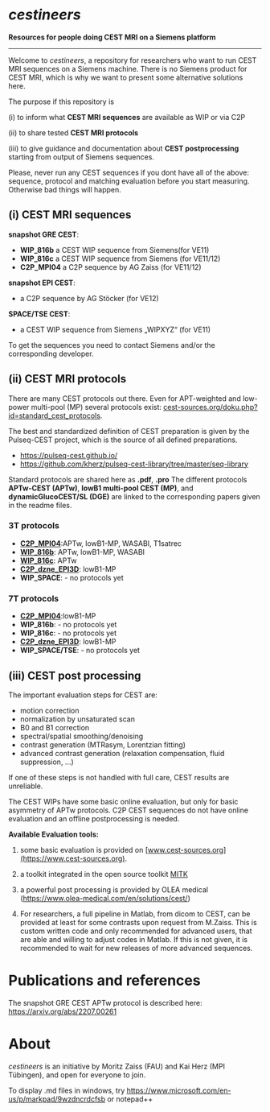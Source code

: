 # *cestineers*
**Resources for people doing CEST MRI on a Siemens platform**
* * *
Welcome to *cestineers*, a repository for researchers who want to run CEST MRI sequences on a Siemens machine. There is no Siemens product for CEST MRI, which is why we want to present some alternative solutions here.

The purpose if this repository is

(i) to inform what **CEST MRI sequences** are available as WIP or via C2P

(ii) to share tested **CEST MRI protocols**

(iii) to give guidance and documentation about **CEST postprocessing** starting from output of Siemens sequences.


Please, never run any CEST sequences if you dont have all of the above: sequence, protocol and matching evaluation before you start measuring. Otherwise bad things will happen.

## (i) CEST MRI sequences ##

**snapshot GRE CEST**:
 - **WIP_816b** a CEST WIP sequence from Siemens(for VE11)
 - **WIP_816c** a CEST WIP sequence from Siemens (for VE11/12)
 - **C2P_MPI04** a C2P sequence by AG Zaiss (for VE11/12)

**snapshot EPI CEST**:
 - a C2P sequence by AG Stöcker (for VE12)

**SPACE/TSE CEST**:
 - a CEST WIP sequence from Siemens „WIPXYZ“ (for VE11)

To get the sequences you need to contact Siemens and/or the corresponding developer.
   
## (ii) CEST MRI protocols ##
There are many CEST protocols out there. Even for APT-weighted and low-power multi-pool (MP) several protocols exist: [cest-sources.org/doku.php?id=standard_cest_protocols](http://cest-sources.org/doku.php?id=standard_cest_protocols). 

The best and standardized definition of CEST preparation is given by the Pulseq-CEST project, which is the source of all defined preparations.
 - https://pulseq-cest.github.io/
 - https://github.com/kherz/pulseq-cest-library/tree/master/seq-library

Standard protocols are shared here as **.pdf**, **.pro** 
The different protocols **APTw-CEST (APTw)**, **lowB1 multi-pool CEST (MP)**, and **dynamicGlucoCEST/SL (DGE)** are linked to the corresponding papers given in the readme files.

### 3T protocols ###
 - **[C2P_MPI04](prot/3T/snapshot_GRE/)**:APTw, lowB1-MP, WASABI, T1satrec
 - **[WIP_816b](prot/3T/snapshot_GRE/)**: APTw, lowB1-MP, WASABI
 - **[WIP_816c](prot/3T/snapshot_GRE/)**: APTw
 - **[C2P_dzne_EPI3D](prot/3T/snapshot_EPI3D/)**: lowB1-MP
 - **WIP_SPACE**: - no protocols yet

### 7T protocols ###
 - **[C2P_MPI04](/prot/7T/snapshot_GRE/)**:lowB1-MP
 - **WIP_816b**: - no protocols yet
 - **WIP_816c**: - no protocols yet
 - **[C2P_dzne_EPI3D](prot/7T/snapshot_EPI3D/)**: lowB1-MP
 - **WIP_SPACE/TSE**: - no protocols yet

## (iii) CEST post processing ##
The important evaluation steps for CEST are:
 - motion correction
 - normalization by unsaturated scan
 - B0 and B1 correction
 - spectral/spatial smoothing/denoising
 - contrast generation (MTRasym, Lorentzian fitting)
 - advanced contrast generation (relaxation compensation, fluid suppression, ...)
 
 If one of these steps is not handled with full care, CEST results are unreliable.

The CEST WIPs have some basic online evaluation, but only for  basic asymmetry of APTw protocols.
C2P CEST sequences do not have online evaluation and an offline postprocessing is needed.

**Available Evaluation tools:**

 1. some basic evaluation is provided on [www.cest-sources.org](https://www.cest-sources.org).
 
 2. a toolkit integrated in the open source toolkit [MITK](https://www.mitk.org/wiki/The_Medical_Imaging_Interaction_Toolkit_(MITK))
 
 4. a powerful post processing is provided by OLEA medical (https://www.olea-medical.com/en/solutions/cest/)
 
 5. For researchers, a full pipeline in Matlab, from dicom to CEST, can be provided at least for some contrasts upon request from M.Zaiss.
 This is custom written code and only recommended for advanced users, that are able and willing to adjust codes in Matlab.
 If this is not given, it is recommended to wait for new releases of more advanced sequences.
 
# Publications and references

The snapshot GRE CEST APTw protocol is described here: https://arxiv.org/abs/2207.00261


   
# About
*cestineers* is an initiative by Moritz Zaiss (FAU) and Kai Herz (MPI Tübingen), and open for everyone to join. 

 To display .md files in windows, try https://www.microsoft.com/en-us/p/markpad/9wzdncrdcfsb or notepad++
 
 

